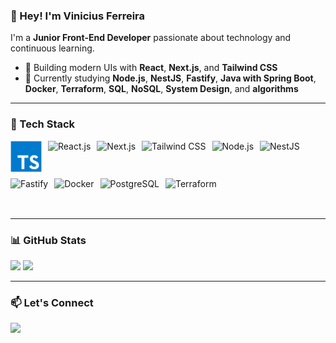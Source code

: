 ### 👋 Hey! I'm Vinicius Ferreira

I'm a **Junior Front-End Developer** passionate about technology and continuous learning.

- 🚀 Building modern UIs with **React**, **Next.js**, and **Tailwind CSS**
- 🧠 Currently studying **Node.js**, **NestJS**, **Fastify**, **Java with Spring Boot**, **Docker**, **Terraform**, **SQL**, **NoSQL**, **System Design**, and **algorithms**

---

### 🧰 Tech Stack

<div style="display: flex; flex-wrap: wrap; gap: 10px;">
  <img alt="TypeScript" title="TypeScript" height="50" src="https://raw.githubusercontent.com/devicons/devicon/master/icons/typescript/typescript-original.svg">
  <img alt="React.js" title="React.js" height="50" src="https://github.com/marwin1991/profile-technology-icons/blob/main/icons/react.png?raw=true">
  <img alt="Next.js" title="Next.js" height="50" src="https://github.com/marwin1991/profile-technology-icons/blob/main/icons/next_js.png?raw=true">
  <img alt="Tailwind CSS" title="Tailwind CSS" height="50" src="https://github.com/marwin1991/profile-technology-icons/blob/main/icons/tailwind_css.png?raw=true">
  <img alt="Node.js" title="Node.js" height="50" src="https://github.com/marwin1991/profile-technology-icons/blob/main/icons/node_js.png?raw=true">
  <img alt="NestJS" title="NestJS" height="50" src="https://github.com/marwin1991/profile-technology-icons/blob/main/icons/nest_js.png?raw=true">
  <img alt="Fastify" title="Fastify" height="50" src="https://github.com/marwin1991/profile-technology-icons/blob/main/icons/fastify.png?raw=true">
  <img alt="Docker" title="Docker" height="50" src="https://github.com/marwin1991/profile-technology-icons/blob/main/icons/docker.png?raw=true">
  <img alt="PostgreSQL" title="PostgreSQL" height="50" src="https://github.com/marwin1991/profile-technology-icons/blob/main/icons/postgresql.png?raw=true">
  <img alt="Terraform" title="Terraform" height="50" src="https://cdn.jsdelivr.net/gh/devicons/devicon/icons/terraform/terraform-original.svg">
</div>

---

### 📊 GitHub Stats

<div>
  <img height="180em" src="https://github-readme-stats-eosin-six-72.vercel.app/api?username=viniciusFerreira7&show_icons=true&theme=radical" />
  <img height="180em" src="https://github-readme-stats-eosin-six-72.vercel.app/api/top-langs/?username=viniciusFerreira7&layout=compact&theme=radical" />
</div>

---

### 📫 Let's Connect

<a href="https://www.linkedin.com/in/vinicius-ferreira-84b68b162/" target="_blank">
  <img src="https://img.shields.io/badge/-LinkedIn-%230077B5?style=for-the-badge&logo=linkedin&logoColor=white" />
</a>
